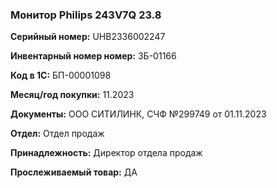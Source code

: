 ### Монитор Philips 243V7Q 23.8</br>

**Серийный номер:** UHB2336002247 </br>

**Инвентарный номер номер:** ЗБ-01166 </br>

**Код в 1С:** БП-00001098 </br>

**Месяц/год покупки:** 11.2023 </br>

**Документы:** ООО СИТИЛИНК, СЧФ №299749 от 01.11.2023 </br>

**Отдел:** Отдел продаж </br>

**Принадлежность:** Директор отдела продаж </br>

**Прослеживаемый товар:** ДА
